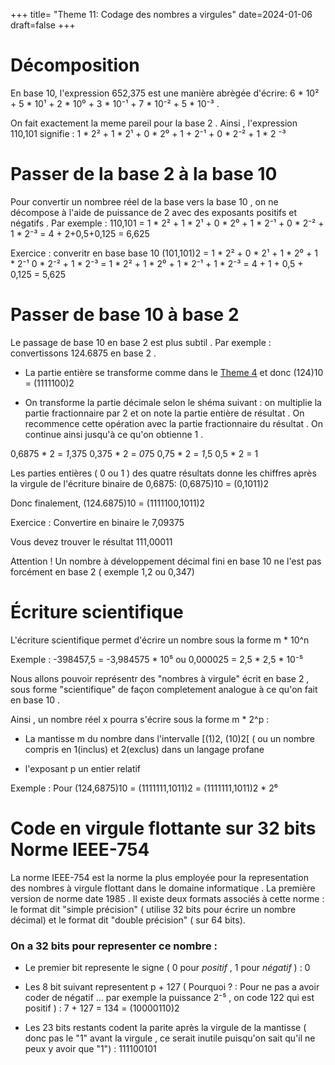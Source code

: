 +++
title= "Theme 11: Codage des nombres a virgules"
date=2024-01-06
draft=false
+++


# Décomposition

En base 10, l'expression 652,375 est une manière abrègée d'écrire: 6 * 10² + 5 * 10¹ + 2 * 10⁰ + 3 * 10⁻¹ + 7 * 10⁻² + 5 * 10⁻³ .

On fait exactement la meme pareil pour la base 2 . Ainsi , l'expression 110,101 signifie : 1 * 2² + 1 * 2¹ + 0 * 2⁰ + 1 + 2⁻¹ + 0 * 2⁻² + 1 * 2 ⁻³

# Passer de la base 2 à la base 10 

Pour convertir un nombree réel de la base vers la base 10 , on ne décompose à l'aide de puissance de 2 avec des exposants positifs et négatifs . Par exemple : 110,101 = 1 * 2² + 1 * 2¹ + 0 * 2⁰ + 1 * 2⁻¹ + 0 * 2⁻² + 1 * 2⁻³ = 4 + 2+0,5+0,125 = 6,625

Exercice : converitr en base base 10 (101,101)2 = 1 * 2² + 0 * 2¹ + 1 * 2⁰ + 1 * 2⁻¹ 0 * 2⁻² + 1 * 2⁻³ = 1 * 2² +  1 * 2⁰ + 1 * 2⁻¹ + 1 * 2⁻³ = 4 + 1 + 0,5 + 0,125 = 5,625

# Passer de base 10 à base 2 

Le passage de base 10 en base 2 est plus subtil . Par exemple : convertissons 124.6875 en base 2 .

- La partie entière se transforme comme dans le [Theme 4](./tutoriels/theme4/) et donc (124)10 = (1111100)2

- On transforme la partie décimale selon le shéma suivant : on multiplie la partie fractionnaire par 2 et on note la partie entière de résultat . On recommence cette opération avec la partie fractionnaire du résultat . On continue ainsi jusqu'à ce qu'on obtienne 1 .

0,6875 * 2 = *1*,375
0,375 * 2 = *0*75
0,75 * 2 = *1*,5
0,5 * 2 = 1

Les parties entières ( 0 ou 1 ) des quatre résultats donne les chiffres après la virgule de l'écriture binaire de 0,6875: (0,6875)10 = (0,1011)2

Donc finalement, (124.6875)10 = (1111100,1011)2

Exercice : Convertire en binaire le 7,09375

Vous devez trouver le résultat 111,00011

Attention ! Un nombre à développement décimal fini en base 10 ne l'est pas forcément en base 2 ( exemple 1,2 ou 0,347)

# Écriture scientifique

L'écriture scientifique permet d'écrire un nombre sous la forme m * 10^n

Exemple : -398457,5 = -3,984575 * 10⁵ ou 0,000025 = 2,5 * 2,5 * 10⁻⁵

Nous allons pouvoir représentr des "nombres à virgule" écrit en base 2 , sous forme "scientifique" de façon completement analogue  à ce qu'on fait en base 10 .

Ainsi , un nombre réel x pourra s'écrire sous la forme m * 2^p :

 - La mantisse m du nombre dans l'intervalle [(1)2, (10)2[ ( ou un nombre compris en 1(inclus) et 2(exclus) dans un langage profane 

 - l'exposant p un entier relatif

 Exemple : Pour (124,6875)10 = (1111111,1011)2 = (1111111,1011)2 * 2⁶

 # Code en virgule flottante sur 32 bits Norme IEEE-754

La norme IEEE-754 est la norme la plus employée pour la representation des nombres à virgule flottant dans le domaine informatique . La première version de norme date 1985 . Il existe deux formats associés à cette norme : le format dit "simple précision" ( utilise 32 bits pour écrire un nombre décimal) et le format dit "double précision" ( sur 64 bits). 

### On a 32 bits pour representer ce nombre : 

- Le premier bit represente le signe ( 0 pour *positif* , 1 pour *négatif* ) : 0

- Les 8 bit suivant representent p + 127 ( Pourquoi ? : Pour ne pas a avoir coder de négatif ... par exemple la puissance 2⁻⁵ , on code 122 qui est positif ) : 7 + 127 = 134 = (10000110)2

- Les 23 bits restants codent la parite après la virgule de la mantisse ( donc pas le "1" avant la virgule , ce serait inutile puisqu'on sait qu'il ne peux y avoir que "1") : 111100101 



